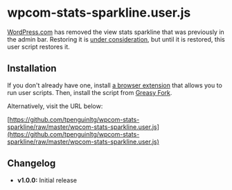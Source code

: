 # wpcom-stats-sparkline.user.js

[WordPress.com](https://wordpress.com/) has removed the view stats sparkline that was previously in the admin bar. Restoring it is [under consideration](https://en.forums.wordpress.com/topic/new-admin-bar-feedback?replies=12#post-2824387), but until it is restored, this user script restores it.

## Installation
If you don't already have one, install [a browser extension](https://greasyfork.org/en/help/installing-user-scripts) that allows you to run user scripts. Then, install the script from [Greasy Fork](https://greasyfork.org/en/scripts/26076-wordpress-com-stats-sparkline).

Alternatively, visit the URL below:

[https://github.com/tpenguinltg/wpcom-stats-sparkline/raw/master/wpcom-stats-sparkline.user.js](https://github.com/tpenguinltg/wpcom-stats-sparkline/raw/master/wpcom-stats-sparkline.user.js)

## Changelog
* **v1.0.0:** Initial release
